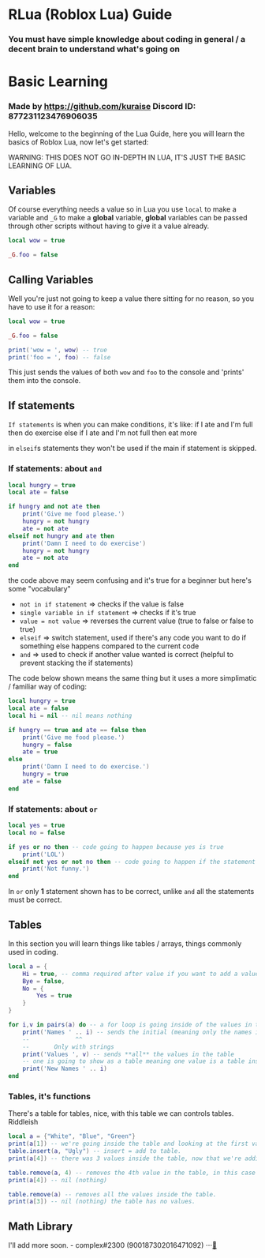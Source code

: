 # RLua (Roblox Lua) Guide
### You must have simple knowledge about coding in general / a decent brain to understand what's going on

# Basic Learning
### Made by https://github.com/kuraise Discord ID: 877231123476906035
Hello, welcome to the beginning of the Lua Guide, here you will learn the basics of Roblox Lua, now let's get started:

WARNING: THIS DOES NOT GO IN-DEPTH IN LUA, IT'S JUST THE BASIC LEARNING OF LUA.

## Variables
Of course everything needs a value so in Lua you use `local` to make a variable and `_G` to make a **global** variable, **global** variables can be passed through other scripts without having to give it a value already.
```lua
local wow = true

_G.foo = false
```

## Calling Variables
Well you're just not going to keep a value there sitting for no reason, so you have to use it for a reason:
```lua
local wow = true

_G.foo = false

print('wow = ', wow) -- true
print('foo = ', foo) -- false
```
This just sends the values of both `wow` and `foo` to the console and 'prints' them into the console.

## If statements
`If statements` is when you can make conditions, it's like: if I ate and I'm full then do exercise else if I ate and I'm not full then eat more

in `elseif`s statements they won't be used if the main if statement is skipped.

### If statements: about `and`
```lua
local hungry = true
local ate = false

if hungry and not ate then
    print('Give me food please.')
    hungry = not hungry
    ate = not ate
elseif not hungry and ate then
    print('Damn I need to do exercise')
    hungry = not hungry
    ate = not ate
end
```
the code above may seem confusing and it's true for a beginner but here's some "vocabulary"

* `not in if statement` => checks if the value is false
* `single variable in if statement` => checks if it's true
* `value = not value` => reverses the current value (true to false or false to true)
* `elseif` => switch statement, used if there's any code you want to do if something else happens compared to the current code
* `and` => used to check if another value wanted is correct (helpful to prevent stacking the if statements) 

The code below shown means the same thing but it uses a more simplimatic / familiar way of coding:
```lua
local hungry = true
local ate = false
local hi = nil -- nil means nothing

if hungry == true and ate == false then
    print('Give me food please.')
    hungry = false
    ate = true
else
    print('Damn I need to do exercise.')
    hungry = true
    ate = false
end
```
### If statements: about `or`
```lua
local yes = true
local no = false

if yes or no then -- code going to happen because yes is true
    print('LOL')
elseif not yes or not no then -- code going to happen if the statement above was skipped
    print('Not funny.')
end
```
In `or` only **1** statement shown has to be correct, unlike `and` all the statements must be correct.

## Tables
In this section you will learn things like tables / arrays, things commonly used in coding.
```lua
local a = {
    Hi = true, -- comma required after value if you want to add a value below it.
    Bye = false,
    No = {
        Yes = true
    }
}

for i,v in pairs(a) do -- a for loop is going inside of the values in the table of "a" and "i,v" have the values / names of the tables
    print('Names ' .. i) -- sends the initial (meaning only the names inside the first table not the values) names of the values to the console
    --             ^^
    --       Only with strings
    print('Values ', v) -- sends **all** the values in the table
    -- one is going to show as a table meaning one value is a table inside the main table.
    print('New Names ' .. i)
end
```
### Tables, it's functions
There's a table for tables, nice, with this table we can controls tables. Riddleish
```lua
local a = {"White", "Blue", "Green"}
print(a[1]) -- we're going inside the table and looking at the first value, this first value in this case is "White"
table.insert(a, "Ugly") -- insert = add to table.
print(a[4]) -- there was 3 values inside the table, now that we're adding a value to the table we have 4 total values and we're trying to get the value of the 4th

table.remove(a, 4) -- removes the 4th value in the table, in this case "Ugly"
print(a[4]) -- nil (nothing)

table.remove(a) -- removes all the values inside the table.
print(a[3]) -- nil (nothing) the table has no values.
```

## Math Library
I'll add more soon. - complex#2300 (900187302016471092)
⋅⋅⋅[🔗](https://github.com/ComplexGithub/Resources/blob/main/Guides/RLua/Math%20Library.md "Math Library")
